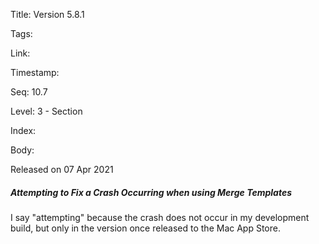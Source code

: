 Title: Version 5.8.1 

Tags:  

Link: 

Timestamp:  

Seq: 10.7 

Level: 3 - Section 

Index:  

Body: 

Released on 07 Apr 2021
 
##### Attempting to Fix a Crash Occurring when using Merge Templates

I say "attempting" because the crash does not occur in my development build, but only in the version once released to the Mac App Store. 

